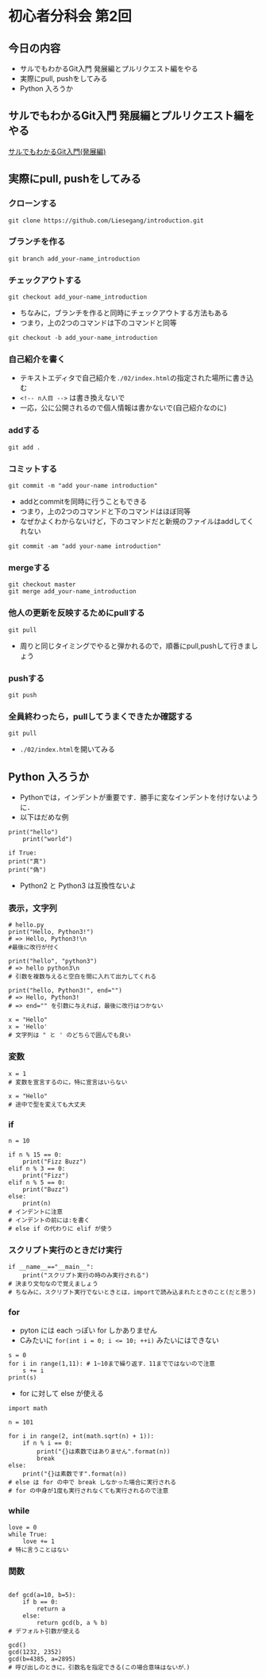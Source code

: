 # 初心者分科会 第2回

## 今日の内容
+ サルでもわかるGit入門 発展編とプルリクエスト編をやる
+ 実際にpull, pushをしてみる
+ Python 入ろうか




## サルでもわかるGit入門 発展編とプルリクエスト編をやる
[サルでもわかるGit入門(発展編)](http://www.backlog.jp/git-guide/stepup/stepup1_1.html)



## 実際にpull, pushをしてみる

### クローンする
```
git clone https://github.com/Liesegang/introduction.git
```

### ブランチを作る
```
git branch add_your-name_introduction
```

### チェックアウトする
```
git checkout add_your-name_introduction
```
+ ちなみに，ブランチを作ると同時にチェックアウトする方法もある
+ つまり，上の2つのコマンドは下のコマンドと同等
```
git checkout -b add_your-name_introduction
```

### 自己紹介を書く
+ テキストエディタで自己紹介を`./02/index.html`の指定された場所に書き込む
+ `<!-- n人目 -->` は書き換えないで
+ 一応，公に公開されるので個人情報は書かないで(自己紹介なのに)

### addする
```
git add .
```

### コミットする
```
git commit -m "add your-name introduction"
```
+ addとcommitを同時に行うこともできる
+ つまり，上の2つのコマンドと下のコマンドはほぼ同等
+ なぜかよくわからないけど，下のコマンドだと新規のファイルはaddしてくれない
```
git commit -am "add your-name introduction"
```

### mergeする
```
git checkout master
git merge add_your-name_introduction
```

### 他人の更新を反映するためにpullする
```
git pull
```
+ 周りと同じタイミングでやると弾かれるので，順番にpull,pushして行きましょう

### pushする
```
git push
```

### 全員終わったら，pullしてうまくできたか確認する
```
git pull
```
+ `./02/index.html`を開いてみる



## Python 入ろうか
+ Pythonでは，インデントが重要です．勝手に変なインデントを付けないように．
+ 以下はだめな例
```python3
print("hello")
    print("world")

if True:
print("真")
print("偽")
```
+ Python2 と Python3 は互換性ないよ

### 表示，文字列
```python3
# hello.py
print("Hello, Python3!")
# => Hello, Python3!\n
#最後に改行が付く

print("hello", "python3")
# => hello python3\n
# 引数を複数与えると空白を間に入れて出力してくれる

print("hello, Python3!", end="")
# => Hello, Python3!
# => end="" を引数に与えれば，最後に改行はつかない

x = "Hello"
x = 'Hello'
# 文字列は " と ' のどちらで囲んでも良い
```

### 変数
```python3
x = 1
# 変数を宣言するのに，特に宣言はいらない

x = "Hello"
# 途中で型を変えても大丈夫
```


### if
```python3
n = 10

if n % 15 == 0:
    print("Fizz Buzz")
elif n % 3 == 0:
    print("Fizz")
elif n % 5 == 0:
    print("Buzz")
else:
    print(n)
# インデントに注意
# インデントの前には:を書く
# else if の代わりに elif が使う
```

### スクリプト実行のときだけ実行
```
if __name__=="__main__":
    print("スクリプト実行の時のみ実行される")
# 決まり文句なので覚えましょう
# ちなみに，スクリプト実行でないときとは，importで読み込まれたときのこと(だと思う)
```

### for
+ pyton には each っぽい for しかありません
+ Cみたいに `for(int i = 0; i <= 10; ++i)` みたいにはできない
```python3
s = 0
for i in range(1,11): # 1~10まで繰り返す．11までではないので注意
    s += i
print(s)
```
+ for に対して else が使える
```python3
import math

n = 101

for i in range(2, int(math.sqrt(n) + 1)):
    if n % i == 0:
        print("{}は素数ではありません".format(n))
        break
else:
    print("{}は素数です".format(n))
# else は for の中で break しなかった場合に実行される
# for の中身が1度も実行されなくても実行されるので注意
```


### while
```python3
love = 0
while True:
    love += 1
# 特に言うことはない
```

### 関数
```python3

def gcd(a=10, b=5):
	if b == 0:
		return a
	else:
		return gcd(b, a % b)
# デフォルト引数が使える

gcd()
gcd(1232, 2352)
gcd(b=4385, a=2895)
# 呼び出しのときに，引数名を指定できる(この場合意味はないが．)
```

